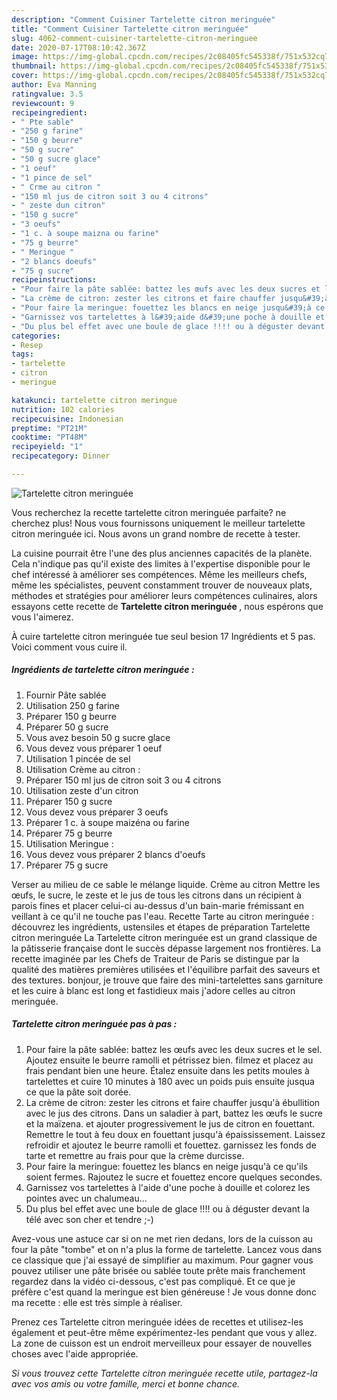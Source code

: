 ```yaml
---
description: "Comment Cuisiner Tartelette citron meringuée"
title: "Comment Cuisiner Tartelette citron meringuée"
slug: 4062-comment-cuisiner-tartelette-citron-meringuee
date: 2020-07-17T08:10:42.367Z
image: https://img-global.cpcdn.com/recipes/2c08405fc545338f/751x532cq70/tartelette-citron-meringuee-photo-principale-de-la-recette.jpg
thumbnail: https://img-global.cpcdn.com/recipes/2c08405fc545338f/751x532cq70/tartelette-citron-meringuee-photo-principale-de-la-recette.jpg
cover: https://img-global.cpcdn.com/recipes/2c08405fc545338f/751x532cq70/tartelette-citron-meringuee-photo-principale-de-la-recette.jpg
author: Eva Manning
ratingvalue: 3.5
reviewcount: 9
recipeingredient:
- " Pte sable"
- "250 g farine"
- "150 g beurre"
- "50 g sucre"
- "50 g sucre glace"
- "1 oeuf"
- "1 pince de sel"
- " Crme au citron "
- "150 ml jus de citron soit 3 ou 4 citrons"
- " zeste dun citron"
- "150 g sucre"
- "3 oeufs"
- "1 c. à soupe maizna ou farine"
- "75 g beurre"
- " Meringue "
- "2 blancs doeufs"
- "75 g sucre"
recipeinstructions:
- "Pour faire la pâte sablée: battez les œufs avec les deux sucres et le sel. Ajoutez ensuite le beurre ramolli et pétrissez bien. filmez et placez au frais pendant bien une heure. Étalez ensuite dans les petits moules à tartelettes et cuire 10 minutes à 180 avec un poids puis ensuite jusqua ce que la pâte soit dorée."
- "La crème de citron: zester les citrons et faire chauffer jusqu&#39;à ébullition avec le jus des citrons. Dans un saladier à part, battez les œufs le sucre et la maïzena. et ajouter progressivement le jus de citron en fouettant. Remettre le tout à feu doux en fouettant jusqu&#39;à épaississement. Laissez refroidir et ajoutez le beurre ramolli et fouettez. garnissez les fonds de tarte et remettre au frais pour que la crème durcisse."
- "Pour faire la meringue: fouettez les blancs en neige jusqu&#39;à ce qu&#39;ils soient fermes. Rajoutez le sucre et fouettez encore quelques secondes."
- "Garnissez vos tartelettes à l&#39;aide d&#39;une poche à douille et colorez les pointes avec un chalumeau..."
- "Du plus bel effet avec une boule de glace !!!! ou à déguster devant la télé avec son cher et tendre ;-)"
categories:
- Resep
tags:
- tartelette
- citron
- meringue

katakunci: tartelette citron meringue 
nutrition: 102 calories
recipecuisine: Indonesian
preptime: "PT21M"
cooktime: "PT48M"
recipeyield: "1"
recipecategory: Dinner

---
```



![Tartelette citron meringuée](https://img-global.cpcdn.com/recipes/2c08405fc545338f/751x532cq70/tartelette-citron-meringuee-photo-principale-de-la-recette.jpg)

Vous recherchez la recette tartelette citron meringuée parfaite? ne cherchez plus! Nous vous fournissons uniquement le meilleur tartelette citron meringuée ici. Nous avons un grand nombre de recette à tester.

La cuisine pourrait être l'une des plus anciennes capacités de la planète. Cela n'indique pas qu'il existe des limites à l'expertise disponible pour le chef intéressé à améliorer ses compétences. Même les meilleurs chefs, même les spécialistes, peuvent constamment trouver de nouveaux plats, méthodes et stratégies pour améliorer leurs compétences culinaires, alors essayons cette recette de <strong> Tartelette citron meringuée </strong>, nous espérons que vous l'aimerez.

<!--inarticleads1-->

À cuire tartelette citron meringuée tue seul besion 17 Ingrédients et 5 pas. Voici comment vous cuire il.

##### Ingrédients de tartelette citron meringuée :

1. Fournir  Pâte sablée
1. Utilisation 250 g farine
1. Préparer 150 g beurre
1. Préparer 50 g sucre
1. Vous avez besoin 50 g sucre glace
1. Vous devez vous préparer 1 oeuf
1. Utilisation 1 pincée de sel
1. Utilisation  Crème au citron :
1. Préparer 150 ml jus de citron soit 3 ou 4 citrons
1. Utilisation  zeste d&#39;un citron
1. Préparer 150 g sucre
1. Vous devez vous préparer 3 oeufs
1. Préparer 1 c. à soupe maizéna ou farine
1. Préparer 75 g beurre
1. Utilisation  Meringue :
1. Vous devez vous préparer 2 blancs d&#39;oeufs
1. Préparer 75 g sucre


Verser au milieu de ce sable le mélange liquide. Crème au citron Mettre les œufs, le sucre, le zeste et le jus de tous les citrons dans un récipient à parois fines et placer celui-ci au-dessus d&#39;un bain-marie frémissant en veillant à ce qu&#39;il ne touche pas l&#39;eau. Recette Tarte au citron meringuée : découvrez les ingrédients, ustensiles et étapes de préparation Tartelette citron meringuée La Tartelette citron meringuée est un grand classique de la pâtisserie française dont le succès dépasse largement nos frontières. La recette imaginée par les Chefs de Traiteur de Paris se distingue par la qualité des matières premières utilisées et l&#39;équilibre parfait des saveurs et des textures. bonjour, je trouve que faire des mini-tartelettes sans garniture et les cuire à blanc est long et fastidieux mais j&#39;adore celles au citron meringuée. 

<!--inarticleads2-->

##### Tartelette citron meringuée pas à pas :

1. Pour faire la pâte sablée: battez les œufs avec les deux sucres et le sel. Ajoutez ensuite le beurre ramolli et pétrissez bien. filmez et placez au frais pendant bien une heure. Étalez ensuite dans les petits moules à tartelettes et cuire 10 minutes à 180 avec un poids puis ensuite jusqua ce que la pâte soit dorée.
1. La crème de citron: zester les citrons et faire chauffer jusqu&#39;à ébullition avec le jus des citrons. Dans un saladier à part, battez les œufs le sucre et la maïzena. et ajouter progressivement le jus de citron en fouettant. Remettre le tout à feu doux en fouettant jusqu&#39;à épaississement. Laissez refroidir et ajoutez le beurre ramolli et fouettez. garnissez les fonds de tarte et remettre au frais pour que la crème durcisse.
1. Pour faire la meringue: fouettez les blancs en neige jusqu&#39;à ce qu&#39;ils soient fermes. Rajoutez le sucre et fouettez encore quelques secondes.
1. Garnissez vos tartelettes à l&#39;aide d&#39;une poche à douille et colorez les pointes avec un chalumeau...
1. Du plus bel effet avec une boule de glace !!!! ou à déguster devant la télé avec son cher et tendre ;-)


Avez-vous une astuce car si on ne met rien dedans, lors de la cuisson au four la pâte &#34;tombe&#34; et on n&#39;a plus la forme de tartelette. Lancez vous dans ce classique que j&#39;ai essayé de simplifier au maximum. Pour gagner vous pouvez utiliser une pâte brisée ou sablée toute prête mais franchement regardez dans la vidéo ci-dessous, c&#39;est pas compliqué. Et ce que je préfère c&#39;est quand la meringue est bien généreuse ! Je vous donne donc ma recette : elle est très simple à réaliser. 

<!--inarticleads1-->

<p>
Prenez ces Tartelette citron meringuée idées de recettes et utilisez-les également et peut-être même expérimentez-les pendant que vous y allez. La zone de cuisson est un endroit merveilleux pour essayer de nouvelles choses avec l'aide appropriée.
</p>

<p>
<i>Si vous trouvez cette Tartelette citron meringuée recette utile, partagez-la avec vos amis ou votre famille, merci et bonne chance.</i>
</p>
